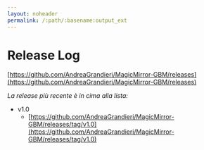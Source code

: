 ```yaml
---
layout: noheader
permalink: /:path/:basename:output_ext
---
```


# Release Log

[https://github.com/AndreaGrandieri/MagicMirror-GBM/releases](https://github.com/AndreaGrandieri/MagicMirror-GBM/releases)

_La release più recente è in cima alla lista:_

- v1.0
  - [https://github.com/AndreaGrandieri/MagicMirror-GBM/releases/tag/v1.0](https://github.com/AndreaGrandieri/MagicMirror-GBM/releases/tag/v1.0)
